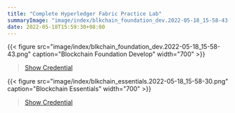```yaml
---
title: "Complete Hyperledger Fabric Practice Lab"
summaryImage: "image/index/blkchain_foundation_dev.2022-05-18_15-58-43.png"
date: 2022-05-18T15:59:30+08:00
---
```


{{< figure src="image/index/blkchain_foundation_dev.2022-05-18_15-58-43.png" caption="Blockchain Foundation Develop" width="700" >}}

> [Show Credential](https://www.credly.com/badges/2d7cc238-ff22-4541-a0cc-0b711d049953)

{{< figure src="image/index/blkchain_essentials.2022-05-18_15-58-30.png" caption="Blockchain Essentials" width="700" >}}

> [Show Credential](https://www.credly.com/badges/ce26fa8f-a32f-449b-b473-dc3ecb4024dd)
